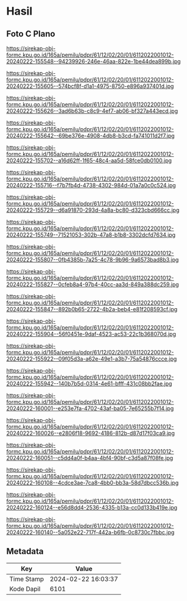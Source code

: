# Hasil

## Foto C Plano

https://sirekap-obj-formc.kpu.go.id/165a/pemilu/pdpr/61/12/02/20/01/6112022001012-20240222-155548--94239926-246e-46aa-822e-1be44dea899b.jpg

https://sirekap-obj-formc.kpu.go.id/165a/pemilu/pdpr/61/12/02/20/01/6112022001012-20240222-155605--574bcf8f-d1a1-4975-8750-e896a937401d.jpg

https://sirekap-obj-formc.kpu.go.id/165a/pemilu/pdpr/61/12/02/20/01/6112022001012-20240222-155626--3ad6b63b-c8c9-4ef7-ab06-bf327a443ecd.jpg

https://sirekap-obj-formc.kpu.go.id/165a/pemilu/pdpr/61/12/02/20/01/6112022001012-20240222-155642--69be376e-4908-4db8-b3cd-fa741011d2f7.jpg

https://sirekap-obj-formc.kpu.go.id/165a/pemilu/pdpr/61/12/02/20/01/6112022001012-20240222-155702--a16d62ff-1f65-48c4-aa5d-58fce0db0100.jpg

https://sirekap-obj-formc.kpu.go.id/165a/pemilu/pdpr/61/12/02/20/01/6112022001012-20240222-155716--f7b7fb4d-4738-4302-984d-01a7a0c0c524.jpg

https://sirekap-obj-formc.kpu.go.id/165a/pemilu/pdpr/61/12/02/20/01/6112022001012-20240222-155729--d6a91870-293d-4a8a-bc80-d323cbd666cc.jpg

https://sirekap-obj-formc.kpu.go.id/165a/pemilu/pdpr/61/12/02/20/01/6112022001012-20240222-155749--71521053-302b-47a8-b1b8-3302dcfd7634.jpg

https://sirekap-obj-formc.kpu.go.id/165a/pemilu/pdpr/61/12/02/20/01/6112022001012-20240222-155807--0fb4385b-7a25-4c78-9b96-9a6573bad8b3.jpg

https://sirekap-obj-formc.kpu.go.id/165a/pemilu/pdpr/61/12/02/20/01/6112022001012-20240222-155827--0cfeb8a4-97b4-40cc-aa3d-849a388dc259.jpg

https://sirekap-obj-formc.kpu.go.id/165a/pemilu/pdpr/61/12/02/20/01/6112022001012-20240222-155847--892b0b65-2722-4b2a-beb4-e81f208593cf.jpg

https://sirekap-obj-formc.kpu.go.id/165a/pemilu/pdpr/61/12/02/20/01/6112022001012-20240222-155904--56f0451e-9daf-4523-ac53-22c1b368070d.jpg

https://sirekap-obj-formc.kpu.go.id/165a/pemilu/pdpr/61/12/02/20/01/6112022001012-20240222-155922--09f05d3a-a62e-49e1-a3b7-75a54876ccce.jpg

https://sirekap-obj-formc.kpu.go.id/165a/pemilu/pdpr/61/12/02/20/01/6112022001012-20240222-155942--140b7b5d-0314-4e61-bfff-431c08bb2fae.jpg

https://sirekap-obj-formc.kpu.go.id/165a/pemilu/pdpr/61/12/02/20/01/6112022001012-20240222-160001--e253e7fa-4702-43af-ba05-7e65255b7f14.jpg

https://sirekap-obj-formc.kpu.go.id/165a/pemilu/pdpr/61/12/02/20/01/6112022001012-20240222-160026--e2806f18-9692-4186-812b-d87d17f03ca9.jpg

https://sirekap-obj-formc.kpu.go.id/165a/pemilu/pdpr/61/12/02/20/01/6112022001012-20240222-160051--c5dd4a0f-b4aa-4bf4-90bf-c3d5a87f08fe.jpg

https://sirekap-obj-formc.kpu.go.id/165a/pemilu/pdpr/61/12/02/20/01/6112022001012-20240222-160108--4cdce3ae-7ca8-4bb0-bb3a-58d7dbcc536b.jpg

https://sirekap-obj-formc.kpu.go.id/165a/pemilu/pdpr/61/12/02/20/01/6112022001012-20240222-160124--e56d8dd4-2536-4335-b13a-cc0d133b419e.jpg

https://sirekap-obj-formc.kpu.go.id/165a/pemilu/pdpr/61/12/02/20/01/6112022001012-20240222-160140--5a052e22-717f-442a-b6fb-0c8730c7fbbc.jpg


## Metadata

| Key        | Value               |
| ---------- | ------------------- |
| Time Stamp | 2024-02-22 16:03:37 |
| Kode Dapil | 6101                |



